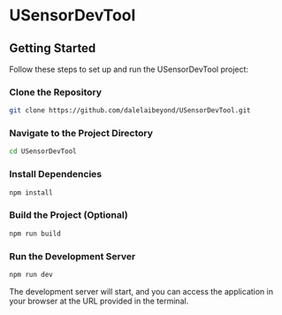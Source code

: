 # USensorDevTool

## Getting Started

Follow these steps to set up and run the USensorDevTool project:

### Clone the Repository

```bash
git clone https://github.com/dalelaibeyond/USensorDevTool.git
```

### Navigate to the Project Directory

```bash
cd USensorDevTool
```

### Install Dependencies

```bash
npm install
```

### Build the Project (Optional)

```bash
npm run build
```

### Run the Development Server

```bash
npm run dev
```

The development server will start, and you can access the application in your browser at the URL provided in the terminal.
